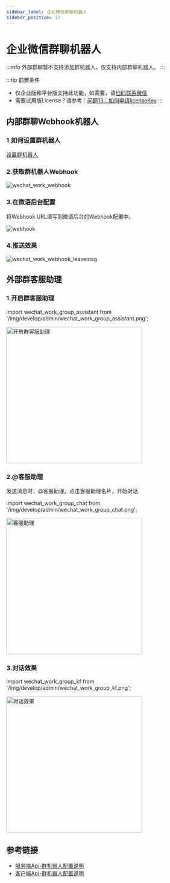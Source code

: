 ```yaml
---
sidebar_label: 企业微信群聊机器人
sidebar_position: 12
---
```


# 企业微信群聊机器人

:::info
外部群聊暂不支持添加群机器人，仅支持内部群聊机器人。
:::

:::tip 前置条件

- 仅企业版和平台版支持此功能，如需要，请[扫码联系微信](/img/wechat.png)
- 需要试用版License？请参考：[问题13：如何申请licenseKey](/docs/faq#问题13如何申请licensekey)
:::

## 内部群聊Webhook机器人

### 1.如何设置群机器人

[设置群机器人](https://open.work.weixin.qq.com/help2/pc/14931)

### 2.获取群机器人Webhook

![wechat_work_webhook](/img/develop/admin/wechat_work_webhook.png)

### 3.在微语后台配置

将Webhook URL填写到微语后台的Webhook配置中。

![webhook](/img/develop/admin/webhook.png)

### 4.推送效果

![wechat_work_webhook_leavemsg](/img/develop/admin/wechat_work_webhook_leavemsg.png)

## 外部群客服助理

### 1.开启群客服助理

import wechat_work_group_assistant from '/img/develop/admin/wechat_work_group_assistant.png';

<img src={wechat_work_group_assistant} alt="开启群客服助理" width="360" />

### 2.@客服助理

发送消息时，@客服助理。点击客服助理名片，开始对话

import wechat_work_group_chat from '/img/develop/admin/wechat_work_group_chat.png';

<img src={wechat_work_group_chat} alt="客服助理" width="360" />

### 3.对话效果

import wechat_work_group_kf from '/img/develop/admin/wechat_work_group_kf.png';

<img src={wechat_work_group_kf} alt="对话效果" width="360" />

## 参考链接

- [服务端Api-群机器人配置说明](https://developer.work.weixin.qq.com/document/path/99110)
- [客户端Api-群机器人配置说明](https://developer.work.weixin.qq.com/document/path/91770)
